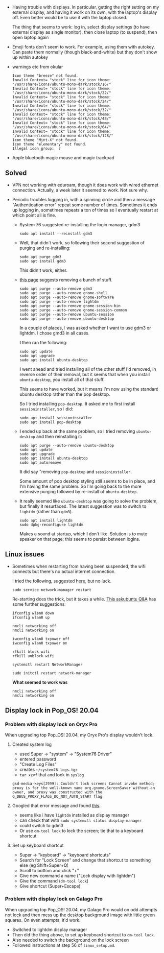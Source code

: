 - Having trouble with displays. In particular, getting the right
  setting on my external display, and having it work on its own,
  with the laptop's display off. Even better would be to use it with
  the laptop closed.

  The thing that seems to work: log in, select display settings (to
  have external display as single monitor), then close laptop (to
  suspend), then open laptop again

- Emoji fonts don't seem to work. For example, using them with
  autokey. Can paste them normally (though black-and-white) but they
  don't show up within autokey

- warnings etc from okular

  ```
  Icon theme "breeze" not found.
  Invalid Context= "stock" line for icon theme:  "/usr/share/icons/ubuntu-mono-dark/stock/16/"
  Invalid Context= "stock" line for icon theme:  "/usr/share/icons/ubuntu-mono-dark/stock/22/"
  Invalid Context= "stock" line for icon theme:  "/usr/share/icons/ubuntu-mono-dark/stock/24/"
  Invalid Context= "stock" line for icon theme:  "/usr/share/icons/ubuntu-mono-dark/stock/32/"
  Invalid Context= "stock" line for icon theme:  "/usr/share/icons/ubuntu-mono-dark/stock/48/"
  Invalid Context= "stock" line for icon theme:  "/usr/share/icons/ubuntu-mono-dark/stock/64/"
  Invalid Context= "stock" line for icon theme:  "/usr/share/icons/ubuntu-mono-dark/stock/128/"
  Icon theme "Mint-X" not found.
  Icon theme "elementary" not found.
  Illegal icon group:  7
  ```

- Apple bluetooth magic mouse and magic trackpad


## Solved

- VPN not working with eduroam, though it does work with wired
  ethernet connection. Actually, a week later it seemed to work. Not
  sure why.


- Periodic troubles logging in, with a spinning circle and then a
  message "Authentication error" repeat some number of times.
  Sometimes it ends up logging in, sometimes repeats a ton of times so
  I eventually restart at which point all is fine.

  - System 76 suggested re-installing the login manager, gdm3

    ```shell
    sudo apt install --reinstall gdm3
    ```

  - Well, that didn't work, so following their second suggestion of
    purging and re-installing:

    ```shell
    sudo apt purge gdm3
    sudo apt install gdm3
    ```

    This didn't work, either.

  - [this page](https://ubuntuforums.org/showthread.php?t=2380381)
    suggests removing a bunch of stuff.

    ```shell
    sudo apt purge --auto-remove gdm3
    sudo apt purge --auto-remove gnome-shell
    sudo apt purge --auto-remove gnome-software
    sudo apt purge --auto-remove lightdm
    sudo apt purge --auto-remove gnome-session-bin
    sudo apt purge --auto-remove gnome-session-common
    sudo apt purge --auto-remove ubuntu-session
    sudo apt purge --auto-remove ubuntu-desktop
    ```

    In a couple of places, I was asked whether I want to use gdm3 or
    lightdm. I chose gmd3 in all cases.

    I then ran the following:

    ```shell
    sudo apt update
    sudo apt upgrade
    sudo apt install ubuntu-desktop
    ```

    I went ahead and tried installing all of the other stuff I'd
    removed, in reverse order of their removal, but it seems that when
    you install `ubuntu-desktop`, you install all of that stuff.

    This seems to have worked, but it means I'm now using the standard
    ubuntu desktop rather than the pop desktop.

    So I tried installing `pop-desktop`. It asked me to first
    install `sessioninstaller`, so I did:

    ```shell
    sudo apt install sessioninstaller
    sudo apt install pop-desktop
    ```

  - I ended up back at the same problem, so I tried removing
    `ubuntu-desktop` and then reinstalling it:

    ```shell
    sudo apt purge --auto-remove ubuntu-desktop
    sudo apt update
    sudo apt upgrade
    sudo apt install ubuntu-desktop
    sudo apt autoremove
    ```

    It did say "removing `pop-desktop` and `sessioninstaller`.

    Some amount of pop desktop styling still seems to be in place, and
    I'm having the same problem. So I'm going back to the more
    extensive purging followed by re-install of `ubuntu-desktop`.

  - It really seemed like `ubuntu-desktop` was going to solve the
    problem, but finally it resurfaced. The latest suggestion was to
    switch to `lightdm` (rather than `gdm3`).

    ```shell
    sudo apt install lightdm
    sudo dpkg-reconfigure lightdm
    ```

    Makes a sound at startup, which I don't like. Solution is to mute
    speaker on that page; this seems to persist between logins.

## Linux issues

- Sometimes when restarting from having been suspended, the wifi
  connects but there's no actual internet connection.

  I tried the following, suggested
  [here](https://www.howopensource.com/2014/12/ubuntu-restart-network/),
  but no luck.

  ```shell
  sudo service network-manager restart
  ```

  Re-starting does the trick, but it takes a while. [This askubuntu
  Q&A](https://askubuntu.com/questions/271387/how-to-restart-wifi-connection)
  has some further suggestions:

  ```shell
  ifconfig wlan0 down
  ifconfig wlan0 up
  ```

  ```shell
  nmcli networking off
  nmcli networking on
  ```

  ```shell
  iwconfig wlan0 txpower off
  iwconfig wlan0 txpower on
  ```

  ```shell
  rfkill block wifi
  rfkill unblock wifi
  ```

  ```shell
  systemctl restart NetworkManager
  ```

  ```shell
  sudo initctl restart network-manager
  ```

  **What seemed to work was**

  ```shell
  nmcli networking off
  nmcli networking on
  ```

## Display lock in Pop_OS! 20.04

### Problem with display lock on Oryx Pro

When upgrading top Pop_OS! 20.04, my Oryx Pro's display wouldn't lock.

1. Created system log

   - used Super -> "system" -> "System76 Driver"
   - entered password
   - "Create Log Files"
   - creates `~/system76-logs.tgz`
   - `tar xzvf` that and look in `syslog`

   ```
   gsd-media-keys[2999]: Couldn't lock screen: Cannot invoke method; proxy is for the well-known name org.gnome.ScreenSaver without an owner, and proxy was constructed with the G_DBUS_PROXY_FLAGS_DO_NOT_AUTO_START flag
   ```

2. Googled that error message and found
   [this](https://askubuntu.com/questions/1245071/cant-lock-screen-with-shortcut-on-ubuntu-20-04-gnome).

   - seems like I have `lightdm` installed as display manager
   - can check that with `sudo systemctl status display-manager`
   - could switch to gdm3
   - Or use `dm-tool lock` to lock the screen; tie that to a keyboard shortcut

3. Set up keyboard shortcut

   - Super -> "keyboard" -> "keyboard shortcuts"
   - Search for "Lock Screen" and change that shortcut to something
     else (eg Shift+Super+Q)
   - Scroll to bottom and click "+"
   - Give new command a name ("Lock display with lightdm")
   - Give the command (`dm-tool lock`)
   - Give shortcut (Super+Escape)

### Problem with display lock on Galago Pro

When upgrading top Pop_OS! 20.04, my Galago Pro would on odd attempts
not lock and then mess up the desktop background image with little
green squares. On even attempts, it'd work.

- Switched to lightdm display manager
- Then did the thing above, to set up keyboard shortcut to `dm-tool lock`.
- Also needed to switch the background on the lock screen
- Followed instructions at step 56 of `linux_setup.md`.
